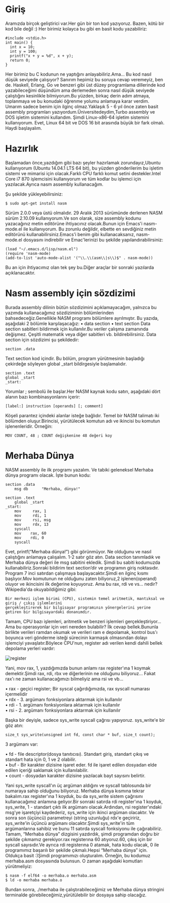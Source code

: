# Giriş
Aramızda birçok geliştirici var.Her gün bir ton kod yazıyoruz. Bazen, kötü bir kod bile değil :) Her birimiz kolayca bu gibi en basit kodu yazabiliriz:
```
#include <stdio.h>
int main() {
  int x = 10;
  int y = 100;
  printf("x + y = %d", x + y);
  return 0;
}
```
Her birimiz bu C kodunun ne yaptığını anlayabiliriz.Ama… Bu kod nasıl düşük seviyede çalışıyor? Sanırım hepimiz bu soruya cevap veremeyiz, ben de. Haskell, Erlang, Go ve benzeri gibi üst düzey programlama dillerinde kod yazabileceğimi düşündüm ama derlemeden sonra nasıl düşük seviyede çalıştığını kesinlikle bilmiyorum.Bu yüzden, birkaç derin adım atmaya, toplanmaya ve bu konudaki öğrenme yolumu anlamaya karar verdim. Umarım sadece benim için ilginç olmaz.Yaklaşık 5 - 6 yıl önce zaten basit assembly programları yazıyordum.Üniversitedeydim,Turbo assembly ve DOS işletim sistemini kullandım. Şimdi Linux-x86-64 işletim sistemini kullanıyorum. Evet, Linux 64 bit ve DOS 16 bit arasında büyük bir fark olmalı. Haydi başlayalım.
# Hazırlık
Başlamadan önce,yazdığım gibi bazı şeyler hazırlamak zorundayız,Ubuntu kullanıyorum (Ubuntu 14.04.1 LTS 64 bit), bu yüzden gönderilerim bu işletim sistemi ve mimarisi için olacak.Farklı CPU farklı komut setini destekler.Intel Core i7 870 işlemcisini kullanıyorum ve tüm kodlar bu işlemci için yazılacak.Ayrıca nasm assembly kullanacağım.

Şu şekilde yükleyebilirsiniz:
```
$ sudo apt-get install nasm
```
Sürüm 2.0.0 veya üstü olmalıdır. 29 Aralık 2013 sürümünde derlenen NASM sürüm 2.10.09 kullanıyorum.Ve son olarak, size assembly kodunu yazacağınız metin editörüne ihtiyacınız olacak.Bunun için Emacs'i nasm-mode.el ile kullanıyorum. Bu zorunlu değildir, elbette en sevdiğiniz metin editörünü kullanabilirsiniz.Emacs'i benim gibi kullanacaksanız, nasm-mode.el dosyasını indirebilir ve Emac'lerinizi bu şekilde yapılandırabilirsiniz:
```
(load "~/.emacs.d/lisp/nasm.el")
(require 'nasm-mode)
(add-to-list 'auto-mode-alist '("\\.\\(asm\\|s\\)$" . nasm-mode))
```
Bu an için ihtiyacımız olan tek şey bu.Diğer araçlar bir sonraki yazılarda açıklanacaktır.
# Nasm assembly için sözdizimi
Burada assembly dilinin bütün sözdizimini açıklamayacağım, yalnızca bu yazımda kullanacağımız sözdiziminin bölümlerinden bahsedeceğiz.Genellikle NASM programı bölümlere ayrılmıştır. Bu yazıda, aşağıdaki 2 bölümle karşılaşacağız:
  • data section 
  • text section 
Data section  sabitleri bildirmek için kullanılır.Bu veriler çalışma zamanında değişmez.
Çeşitli matematik veya diğer sabitleri vb. bildirebilirsiniz. Data  section için sözdizimi şu şekildedir:<br>
```
section .data
```
Text section kod içindir.
Bu bölüm, program yürütmesinin başladığı çekirdeğe söyleyen global _start bildirgesiyle başlamalıdır.
```
section .text
global _start
_start:
```
Yorumlar ; sembolü ile başlar.Her NASM kaynak kodu satırı, aşağıdaki dört alanın bazı kombinasyonlarını içerir:
 ```
[label:] instruction [operands] [; comment]
```
Köşeli parantez içindeki alanlar isteğe bağlıdır. Temel bir NASM talimatı iki bölümden oluşur.Birincisi, yürütülecek komutun adı ve ikincisi bu komutun işlenenleridir. Örneğin:
```
MOV COUNT, 48 ; COUNT değişkenine 48 değeri koy
```
# Merhaba Dünya
NASM assembly ile ilk programı yazalım. Ve tabiki geleneksel Merhaba dünya programı olacak. İşte bunun kodu:
```
section .data
    msg db      "Merhaba, dünya!"

section .text
    global _start
_start:
    mov     rax, 1
    mov     rdi, 1
    mov     rsi, msg
    mov     rdx, 13
    syscall
    mov    rax, 60
    mov    rdi, 0
    syscall
```
Evet, printf(“Merhaba dünya!”) gibi görünmüyor. Ne olduğunu ve nasıl çalıştığını anlamaya çalışalım.
1-2 satır göz atın. Data section tanımladık ve Merhaba dünya değeri ile msg sabitini ekledik.
Şimdi bu sabiti kodumuzda kullanabiliriz.Sonraki bildirim text section’dir ve programın giriş noktasıdır.
Program 7 inci satırdan çalışmaya başlayacaktır.Şimdi en ilginç kısmı başlıyor.Mov komutunun ne olduğunu zaten biliyoruz,2 işlenen(operand) oluyor ve ikincisini ilk değerine koyuyoruz.
Ama bu rax, rdi ve vs… nedir? Wikipedia'da okuyabildiğimiz gibi:
```
Bir merkezi işlem birimi (CPU), sistemin temel aritmetik, mantıksal ve giriş / çıkış işlemlerini
gerçekleştirerek bir bilgisayar programının yönergelerini yerine getiren bir bilgisayardaki donanımdır.
```
Tamam, CPU bazı işlemleri, aritmetik ve benzeri işlemleri gerçekleştiriyor…Ama bu operasyonlar için veri nereden bulabilir? İlk cevap bellek.Bununla birlikte verileri ramdan okumak ve verileri ram e depolamak,  kontrol bus'ı boyunca veri gönderme isteği sürecinin karmaşık olmasından dolayı işlemciyi yavaşlatır.Böylece CPU'nun, register adı verilen kendi dahili bellek depolama yerleri vardır:

![register](https://github.com/furkanonder/asm/blob/master/bolumler/resimler/registers.png)

Yani, mov rax, 1, yazdığımızda bunun anlamı rax register'ına 1 koymak demektir.Şimdi rax, rdi, rbx ve diğerlerinin ne olduğunu biliyoruz… Fakat rax'ı ne zaman kullanacağımızı bilmeliyiz ama rsi ve vb…<br>

  • rax - geçici register; Bir syscal çağırdığımızda, rax syscall numarası içermelidir<br>
  • rdx - 3. argümanı fonksiyonlara aktarmak için kullanılır<br>
  • rdi - 1. argümanı fonksiyonlara aktarmak için kullanılır<br>
  • rsi - 2. argümanı fonksiyonlara aktarmak için kullanılır<br>
    
Başka bir deyişle, sadece sys_write syscall çağrısı yapıyoruz. sys_write'e bir göz atın:
```
size_t sys_write(unsigned int fd, const char * buf, size_t count);
```
3 argümanı var:

  • fd - file descriptor(dosya tanıtıcısı). Standart giriş, standart çıkış ve standart hata için 0, 1 ve 2 olabilir.<br>
  • buf - Bir karakter dizisine işaret eder. fd ile işaret edilen dosyadan elde edilen içeriği saklamak için kullanılabilir.<br>
  • count - dosyadan karakter dizisine yazılacak bayt sayısını belirtir.<br>
    
Yani sys_write syscall'ın üç argüman aldığını ve syscall tablosunda bir numaraya sahip olduğunu biliyoruz. Merhaba dünya kısmına tekrar bakalım.rax register'ına 1 koyduk, bu da sys_write sistem çağrısını kullanacağımız anlamına geliyor.Bir sonraki satırda rdi register'ına 1 koyduk, sys_write, 1 - standart çıktı ilk argümanı olacak.Ardından, rsi register'ındaki msg'ye işaretçiyi kaydederiz, sys_write için ikinci argüman olacaktır. Ve sonra son (üçüncü) parametreyi (string uzunluğu) rdx'e geçiririz, sys_write'in üçüncü argümanı olacaktır.Şimdi sys_write'in tüm argümanlarına sahibiz ve bunu 11 satırda syscall fonksiyonu ile çağırabiliriz. Tamam, “Merhaba dünya” dizgisini yazdırdık, şimdi programdan doğru bir şekilde çıkmamız gerekiyor.rax registerına 60 atıyoruz.60, çıkış için bir syscall sayısıdır.Ve ayrıca rdi registerına 0 atamak, hata kodu olacak, 0 ile programımız başarılı bir şekilde çıkmalı.Hepsi “Merhaba dünya” için. Oldukça basit :)Şimdi programımızı oluşturalım. Örneğin, bu kodumuz merhaba.asm dosyasında bulunsun.
O zaman aşağıdaki komutları yürütmeliyiz:
```
$ nasm -f elf64 -o merhaba.o merhaba.asm
$ ld -o merhaba merhaba.o
```
Bundan sonra, ./merhaba ile çalıştırabileceğimiz ve Merhaba dünya stringini terminalde görebileceğimiz,yürütülebilir bir dosyaya sahip olacağız.
